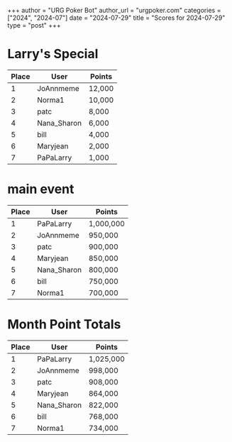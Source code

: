 +++
author = "URG Poker Bot"
author_url = "urgpoker.com"
categories = ["2024", "2024-07"]
date = "2024-07-29"
title = "Scores for 2024-07-29"
type = "post"
+++
# Larry's Special

| Place | User | Points |
|-------|------|--------|
| 1 | JoAnnmeme | 12,000 |
| 2 | Norma1 | 10,000 |
| 3 | patc | 8,000 |
| 4 | Nana_Sharon | 6,000 |
| 5 | bill | 4,000 |
| 6 | Maryjean | 2,000 |
| 7 | PaPaLarry | 1,000 |

# main event

| Place | User | Points |
|-------|------|--------|
| 1 | PaPaLarry | 1,000,000 |
| 2 | JoAnnmeme | 950,000 |
| 3 | patc | 900,000 |
| 4 | Maryjean | 850,000 |
| 5 | Nana_Sharon | 800,000 |
| 6 | bill | 750,000 |
| 7 | Norma1 | 700,000 |

# Month Point Totals

| Place | User | Points |
|-------|------|--------|
| 1 | PaPaLarry | 1,025,000 |
| 2 | JoAnnmeme | 998,000 |
| 3 | patc | 908,000 |
| 4 | Maryjean | 864,000 |
| 5 | Nana_Sharon | 822,000 |
| 6 | bill | 768,000 |
| 7 | Norma1 | 734,000 |
